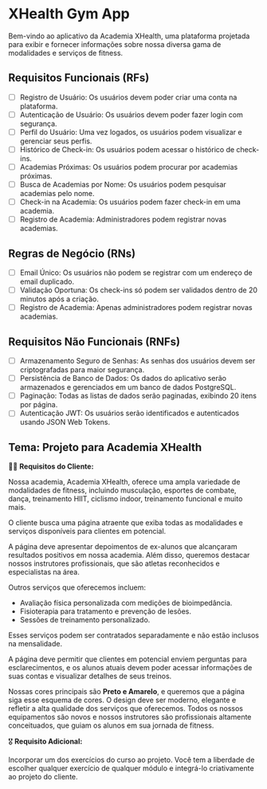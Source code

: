 # XHealth Gym App

Bem-vindo ao aplicativo da Academia XHealth, uma plataforma projetada para exibir e fornecer
informações sobre nossa diversa gama de modalidades e serviços de fitness.

## Requisitos Funcionais (RFs)

- [ ] Registro de Usuário: Os usuários devem poder criar uma conta na plataforma.
- [ ] Autenticação de Usuário: Os usuários devem poder fazer login com segurança.
- [ ] Perfil do Usuário: Uma vez logados, os usuários podem visualizar e gerenciar seus perfis.
- [ ] Histórico de Check-in: Os usuários podem acessar o histórico de check-ins.
- [ ] Academias Próximas: Os usuários podem procurar por academias próximas.
- [ ] Busca de Academias por Nome: Os usuários podem pesquisar academias pelo nome.
- [ ] Check-in na Academia: Os usuários podem fazer check-in em uma academia.
- [ ] Registro de Academia: Administradores podem registrar novas academias.

## Regras de Negócio (RNs)

- [ ] Email Único: Os usuários não podem se registrar com um endereço de email duplicado.
- [ ] Validação Oportuna: Os check-ins só podem ser validados dentro de 20 minutos após a criação.
- [ ] Registro de Academia: Apenas administradores podem registrar novas academias.

## Requisitos Não Funcionais (RNFs)

- [ ] Armazenamento Seguro de Senhas: As senhas dos usuários devem ser criptografadas para maior segurança.
- [ ] Persistência de Banco de Dados: Os dados do aplicativo serão armazenados e gerenciados em um banco de dados PostgreSQL.
- [ ] Paginação: Todas as listas de dados serão paginadas, exibindo 20 itens por página.
- [ ] Autenticação JWT: Os usuários serão identificados e autenticados usando JSON Web Tokens.

## Tema: Projeto para Academia XHealth

🏋️‍♂️ **Requisitos do Cliente:**

Nossa academia, Academia XHealth, oferece uma ampla variedade de modalidades de fitness,
incluindo musculação, esportes de combate, dança, treinamento HIIT, ciclismo indoor,
treinamento funcional e muito mais.

O cliente busca uma página atraente que exiba todas as modalidades e serviços disponíveis
para clientes em potencial.

A página deve apresentar depoimentos de ex-alunos que alcançaram resultados positivos em nossa academia. 
Além disso, queremos destacar nossos instrutores profissionais, que são atletas reconhecidos e especialistas na área.

Outros serviços que oferecemos incluem:

- Avaliação física personalizada com medições de bioimpedância.
- Fisioterapia para tratamento e prevenção de lesões.
- Sessões de treinamento personalizado.

Esses serviços podem ser contratados separadamente e não estão inclusos na mensalidade.

A página deve permitir que clientes em potencial enviem perguntas para esclarecimentos,
e os alunos atuais devem poder acessar informações de suas contas e visualizar detalhes de seus treinos.

Nossas cores principais são **Preto e Amarelo**, e queremos que a página siga esse esquema de cores.
O design deve ser moderno, elegante e refletir a alta qualidade dos serviços que oferecemos.
Todos os nossos equipamentos são novos e nossos instrutores são profissionais altamente conceituados,
que guiam os alunos em sua jornada de fitness.

🎖️ **Requisito Adicional:**

Incorporar um dos exercícios do curso ao projeto. Você tem a liberdade de escolher qualquer exercício
de qualquer módulo e integrá-lo criativamente ao projeto do cliente.